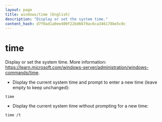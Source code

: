 ```yaml
---
layout: page
title: windows/time (English)
description: "Display or set the system time."
content_hash: d7f0ad1a0ee400f22bd6679ac6ca346178be5c0c
---
```

# time

Display or set the system time.
More information: <https://learn.microsoft.com/windows-server/administration/windows-commands/time>.

- Display the current system time and prompt to enter a new time (leave empty to keep unchanged):

`time`

- Display the current system time without prompting for a new time:

`time /t`
